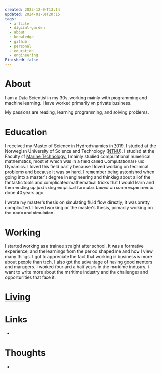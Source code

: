 ```yaml
---
created: 2023-12-04T13:14
updated: 2024-01-09T20:15
tags:
  - article
  - digital-garden
  - about
  - knowledge
  - github
  - personal
  - education
  - engineering
Finished: false
---
```

# About
I am a Data Scientist in my 30s, working mainly with programming and machine learning. I have worked primarily on private business. 

My passions are reading, learning programming, and solving problems. 


# Education
I received my Master of Science in Hydrodynamics in 2019. I studied at the Norwegian University of Science and Technology ([NTNU](https://www.ntnu.edu/)). I studied at the Faculty of [Marine Technology.](https://www.ntnu.edu/studies/msn1)  I mainly studied computational numerical mathematics, most of which was in a field called Computational Fluid Dynamics. I loved this field partly because I loved working on technical problems and because it was so hard. 
I remember being astonished when going into a master's degree in engineering and thinking about all of the fantastic tools and complicated mathematical tricks that I would learn and then ending up just using empirical formulas based on some experiments done 40 years ago. 

I wrote my master's thesis on simulating fluid flow directly; it was pretty complicated. I loved working on the master's thesis, primarily working on the code and simulation.  

# Working
I started working as a trainee straight after school. It was a formative experience, and the learnings from the period shaped me and how I view many things. I got to appreciate the fact that working in business is more about people than tech. I also got the advantage of having good mentors and managers. I worked four and a half years in the maritime industry. I want to write more about the maritime industry and the challenges and opportunities that face it. 

# [Living](../Living/Living.md)


# Links
- 

# Thoughts 
- 


